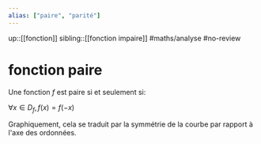 ```yaml
---
alias: ["paire", "parité"]
---
```

up::[[fonction]]
sibling::[[fonction impaire]]
#maths/analyse #no-review 
# fonction paire
Une fonction $f$ est paire si et seulement si:

$\forall x\in D_f, f(x) = f(-x)$

Graphiquement, cela se traduit par la symmétrie de la courbe par rapport à l'axe des ordonnées.



